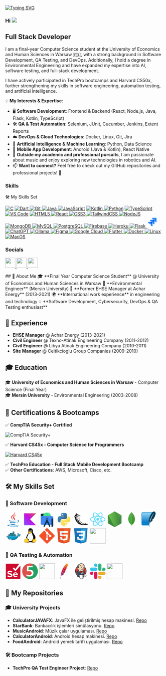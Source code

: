 [![Typing SVG](https://readme-typing-svg.demolab.com?font=Fira+Code&weight=600&size=35&duration=2000&pause=1000&color=1E88E5&multiline=true&width=435&height=100&lines=%24whoami;Bu%C4%9Fra+Han)](https://git.io/typing-svg)

### Hi ![](https://user-images.githubusercontent.com/18350557/176309783-0785949b-9127-417c-8b55-ab5a4333674e.gif)

Full Stack Developer
--------------------

I am a final-year Computer Science student at the University of Economics and Human Sciences in Warsaw 🇵🇱, with a strong background in Software Development, QA Testing, and DevOps. Additionally, I hold a degree in Environmental Engineering and have expanded my expertise into AI, software testing, and full-stack development.

I have actively participated in TechPro bootcamps and Harvard CS50x, further strengthening my skills in software engineering, automation testing, and artificial intelligence.

💡 **My Interests & Expertise**:

- 🖥️ **Software Development**: Frontend & Backend (React, Node.js, Java, Flask, Kotlin, TypeScript)
- 🛠️ **QA & Test Automation**: Selenium, JUnit, Cucumber, Jenkins, Extent Reports
- ☁️ **DevOps & Cloud Technologies**: Docker, Linux, Git, Jira
- 🤖 **Artificial Intelligence & Machine Learning**: Python, Data Science
- 📱 **Mobile App Development**: Android (Java & Kotlin), React Native
- 🎻 **Outside my academic and professional pursuits**, I am passionate about music and enjoy exploring new technologies in robotics and AI.
- 📫 **Want to connect?** Feel free to check out my GitHub repositories and professional projects! 🚀


### Skills

🛠 My Skills Set
<p align="left">
<a href="https://docs.microsoft.com/en-us/cpp/?view=msvc-170" target="_blank" rel="noreferrer">
<img src="https://raw.githubusercontent.com/danielcranney/readme-generator/main/public/icons/skills/c-colored.svg" width="36" height="36" alt="C" /></a>
<a href="https://dart.dev/" target="_blank" rel="noreferrer">
<img src="https://raw.githubusercontent.com/danielcranney/readme-generator/main/public/icons/skills/dart-colored.svg" width="36" height="36" alt="Dart" /></a><a href="https://git-scm.com/" target="_blank" rel="noreferrer">
<img src="https://raw.githubusercontent.com/danielcranney/readme-generator/main/public/icons/skills/git-colored.svg" width="36" height="36" alt="Git" /></a><a href="https://www.oracle.com/java/" target="_blank" rel="noreferrer">
<img src="https://raw.githubusercontent.com/danielcranney/readme-generator/main/public/icons/skills/java-colored.svg" width="36" height="36" alt="Java" /></a><a href="https://developer.mozilla.org/en-US/docs/Web/JavaScript" target="_blank" rel="noreferrer">
<img src="https://raw.githubusercontent.com/danielcranney/readme-generator/main/public/icons/skills/javascript-colored.svg" width="36" height="36" alt="JavaScript" /></a>
<a href="https://kotlinlang.org/" target="_blank" rel="noreferrer">
<img src="https://raw.githubusercontent.com/danielcranney/readme-generator/main/public/icons/skills/kotlin-colored.svg" width="36" height="36" alt="Kotlin" /></a><a href="https://www.python.org/" target="_blank" rel="noreferrer">
<img src="https://raw.githubusercontent.com/danielcranney/readme-generator/main/public/icons/skills/python-colored.svg" width="36" height="36" alt="Python" /></a>
<a href="https://www.typescriptlang.org/" target="_blank" rel="noreferrer">
<img src="https://raw.githubusercontent.com/danielcranney/readme-generator/main/public/icons/skills/typescript-colored.svg" width="36" height="36" alt="TypeScript" /></a><a href="https://code.visualstudio.com/" target="_blank" rel="noreferrer">
<img src="https://raw.githubusercontent.com/danielcranney/readme-generator/main/public/icons/skills/visualstudiocode.svg" width="36" height="36" alt="VS Code" /></a>
<a href="https://developer.mozilla.org/en-US/docs/Glossary/HTML5" target="_blank" rel="noreferrer"><img src="https://raw.githubusercontent.com/danielcranney/readme-generator/main/public/icons/skills/html5-colored.svg" width="36" height="36" alt="HTML5" /></a><a href="https://reactjs.org/" target="_blank" rel="noreferrer">
<img src="https://raw.githubusercontent.com/danielcranney/readme-generator/main/public/icons/skills/react-colored.svg" width="36" height="36" alt="React" />
</a>
<a href="https://www.w3.org/TR/CSS/#css" target="_blank" rel="noreferrer">
<img src="https://raw.githubusercontent.com/danielcranney/readme-generator/main/public/icons/skills/css3-colored.svg" width="36" height="36" alt="CSS3" />
</a>
<a href="https://tailwindcss.com/" target="_blank" rel="noreferrer">
<img src="https://raw.githubusercontent.com/danielcranney/readme-generator/main/public/icons/skills/tailwindcss-colored.svg" width="36" height="36" alt="TailwindCSS" />
</a>
<a href="https://nodejs.org/en/" target="_blank" rel="noreferrer">
  <img src="https://raw.githubusercontent.com/danielcranney/readme-generator/main/public/icons/skills/nodejs-colored.svg" width="36" height="36" alt="NodeJS" />
</a>
  <a href="https://www.mongodb.com/" target="_blank" rel="noreferrer">
    <img src="https://raw.githubusercontent.com/danielcranney/readme-generator/main/public/icons/skills/mongodb-colored.svg" width="36" height="36" alt="MongoDB" />
  </a>
<a href="https://www.mysql.com/" target="_blank" rel="noreferrer">
  <img src="https://raw.githubusercontent.com/danielcranney/readme-generator/main/public/icons/skills/mysql-colored.svg" width="36" height="36" alt="MySQL" />
</a>
  <a href="https://www.postgresql.org/" target="_blank" rel="noreferrer">
    <img src="https://raw.githubusercontent.com/danielcranney/readme-generator/main/public/icons/skills/postgresql-colored.svg" width="36" height="36" alt="PostgreSQL" />
  </a>
  <a href="https://firebase.google.com/" target="_blank" rel="noreferrer">
    <img src="https://raw.githubusercontent.com/danielcranney/readme-generator/main/public/icons/skills/firebase-colored.svg" width="36" height="36" alt="Firebase" />
  </a>
  <a href="https://www.heroku.com/" target="_blank" rel="noreferrer">
    <img src="https://raw.githubusercontent.com/danielcranney/readme-generator/main/public/icons/skills/heroku-colored.svg" width="36" height="36" alt="Heroku" />
  </a>
  <a href="https://flask.palletsprojects.com/en/2.0.x/" target="_blank" rel="noreferrer">
    <img src="https://raw.githubusercontent.com/danielcranney/readme-generator/main/public/icons/skills/flask-colored.svg" width="36" height="36" alt="Flask" />
    <a href="https://www.atlassian.com/software/jira" target="_blank" rel="noreferrer">
      <img src="https://raw.githubusercontent.com/devicons/devicon/master/icons/jira/jira-original.svg" width="36" height="36" alt="JIRA" />
    </a>
    <a href="https://openai.com/chatgpt" target="_blank" rel="noreferrer">
<img src="https://upload.wikimedia.org/wikipedia/commons/0/04/ChatGPT_logo.svg" width="36" height="36" alt="ChatGPT" /></a><a href="https://ollama.ai/" target="_blank" rel="noreferrer">
  <img src="https://ollama.ai/public/ollama-logo.svg" width="36" height="36" alt="Ollama" />
</a>
<a href="https://www.figma.com/" target="_blank" rel="noreferrer">
  <img src="https://raw.githubusercontent.com/danielcranney/readme-generator/main/public/icons/skills/figma-colored.svg" width="36" height="36" alt="Figma" />
  <a href="https://cloud.google.com/" target="_blank" rel="noreferrer"><img src="https://raw.githubusercontent.com/danielcranney/readme-generator/main/public/icons/skills/googlecloud-colored.svg" width="36" height="36" alt="Google Cloud" />
  </a>
  <a href="https://flutter.dev/" target="_blank" rel="noreferrer">
    <img src="https://raw.githubusercontent.com/danielcranney/readme-generator/main/public/icons/skills/flutter-colored.svg" width="36" height="36" alt="Flutter" />
  </a>
  <a href="https://www.docker.com/" target="_blank" rel="noreferrer">
    <img src="https://raw.githubusercontent.com/danielcranney/readme-generator/main/public/icons/skills/docker-colored.svg" width="36" height="36" alt="Docker" />
  </a>
  <a href="https://www.linux.org" target="_blank" rel="noreferrer">
    <img src="https://raw.githubusercontent.com/danielcranney/readme-generator/main/public/icons/skills/linux-colored.svg" width="36" height="36" alt="Linux" />
  </a>
  <a href="https://apple.com" target="_blank" rel="noreferrer">
    <img src="https://raw.githubusercontent.com/danielcranney/readme-generator/main/public/icons/skills/macos-colored.svg" width="36" height="36" alt="MacOS" />
  </a>
</p>

### Socials

<p align="left"> <a href="https://www.facebook.com/bugra.han.374" target="_blank" rel="noreferrer"> <picture> <source media="(prefers-color-scheme: dark)" srcset="https://raw.githubusercontent.com/danielcranney/readme-generator/main/public/icons/socials/facebook-dark.svg" /> <source media="(prefers-color-scheme: light)" srcset="https://raw.githubusercontent.com/danielcranney/readme-generator/main/public/icons/socials/facebook.svg" /> <img src="https://raw.githubusercontent.com/danielcranney/readme-generator/main/public/icons/socials/facebook.svg" width="32" height="32" /> </picture> </a> <a href="https://www.github.com/hanbugra82" target="_blank" rel="noreferrer"> <picture> <source media="(prefers-color-scheme: dark)" srcset="https://raw.githubusercontent.com/danielcranney/readme-generator/main/public/icons/socials/github-dark.svg" /> <source media="(prefers-color-scheme: light)" srcset="https://raw.githubusercontent.com/danielcranney/readme-generator/main/public/icons/socials/github.svg" /> <img src="https://raw.githubusercontent.com/danielcranney/readme-generator/main/public/icons/socials/github.svg" width="32" height="32" /> </picture> </a> <a href="https://www.youtube.com/@cemakyol2395" target="_blank" rel="noreferrer"> <picture> <source media="(prefers-color-scheme: dark)" srcset="https://raw.githubusercontent.com/danielcranney/readme-generator/main/public/icons/socials/youtube-dark.svg" /> <source media="(prefers-color-scheme: light)" srcset="https://raw.githubusercontent.com/danielcranney/readme-generator/main/public/icons/socials/youtube.svg" /> <img src="https://raw.githubusercontent.com/danielcranney/readme-generator/main/public/icons/socials/youtube.svg" width="32" height="32" /> </picture> </a></p>
## 🚀 About Me  
🎓 **Final Year Computer Science Student** @ University of Economics and Human Sciences in Warsaw  
🌱 **Environmental Engineer** (Mersin University)  
💼 **Former EHSE Manager at Achar Energy** (2013-2021)  
🌍 **International work experience** in engineering and technology  
💡 **Software Development, Cybersecurity, DevOps & QA Testing enthusiast**  

## 📜 Experience  
- **EHSE Manager** @ Achar Energy (2013-2021)  
- **Civil Engineer** @ Texno-Atinak Engineering Company (2011-2012)  
- **Civil Engineer** @ Libya Atinak Engineering Company (2010-2011)  
- **Site Manager** @ Celtikcioglu Group Companies (2009-2010)  

## 🎓 Education  
🎓 **University of Economics and Human Sciences in Warsaw** - Computer Science (Final Year)  
🎓 **Mersin University** - Environmental Engineering (2003-2008)  

## 🎯 Certifications & Bootcamps  
✅ **CompTIA Security+ Certified**  
<p>
  <img src="https://raw.githubusercontent.com/hanbugra82/hanbugra82/main/securityplus-badge.png" width="145" alt="CompTIA Security+">
</p>

✅ **Harvard CS45x - Computer Science for Programmers**  
<p>
  <a href="https://cs45.harvard.edu/certificates/fc311192-c7b6-4a5b-9721-dd5d7db4ed2c">
    <img src="https://cs45.harvard.edu/certificates/fc311192-c7b6-4a5b-9721-dd5d7db4ed2c/badge" width="145" alt="Harvard CS45x">
  </a>
</p>

✅ **TechPro Education - Full Stack Mobile Development Bootcamp**  
✅ **Other Certifications**: AWS, Microsoft, Cisco, etc.  

## 🛠 My Skills Set  

### **🔹 Software Development**
<p align="left">
  <img src="https://raw.githubusercontent.com/devicons/devicon/v2.16.0/icons/java/java-original.svg" width="50" height="50"/>
  <img src="https://raw.githubusercontent.com/devicons/devicon/v2.16.0/icons/kotlin/kotlin-original.svg" width="50" height="50"/>
  <img src="https://raw.githubusercontent.com/devicons/devicon/v2.16.0/icons/androidstudio/androidstudio-original.svg" width="50" height="50"/>
  <img src="https://raw.githubusercontent.com/devicons/devicon/v2.16.0/icons/python/python-original.svg" width="50" height="50"/>
  <img src="https://raw.githubusercontent.com/devicons/devicon/v2.16.0/icons/flask/flask-original.svg" width="50" height="50"/>
  <img src="https://raw.githubusercontent.com/devicons/devicon/v2.16.0/icons/react/react-original.svg" width="50" height="50"/>
  <img src="https://raw.githubusercontent.com/devicons/devicon/v2.16.0/icons/nodejs/nodejs-original.svg" width="50" height="50"/>
  <img src="https://raw.githubusercontent.com/devicons/devicon/v2.16.0/icons/mongodb/mongodb-original.svg" width="50" height="50"/>
  <img src="https://raw.githubusercontent.com/devicons/devicon/v2.16.0/icons/sqlite/sqlite-original.svg" width="50" height="50"/>
  <img src="https://raw.githubusercontent.com/devicons/devicon/v2.16.0/icons/docker/docker-original.svg" width="50" height="50"/>
  <img src="https://raw.githubusercontent.com/devicons/devicon/v2.16.0/icons/linux/linux-original.svg" width="50" height="50"/>
  <img src="https://raw.githubusercontent.com/devicons/devicon/v2.16.0/icons/git/git-original.svg" width="50" height="50"/>
  <img src="https://raw.githubusercontent.com/devicons/devicon/v2.16.0/icons/html5/html5-original.svg" width="50" height="50"/>
  <img src="https://raw.githubusercontent.com/devicons/devicon/v2.16.0/icons/css3/css3-original.svg" width="50" height="50"/>
  <img src="https://upload.wikimedia.org/wikipedia/commons/3/33/Figma-logo.svg" width="50" height="50"/> <!-- Figma İkonu -->
</p>

### **🔹 QA Testing & Automation**
<p align="left">
  <img src="https://raw.githubusercontent.com/devicons/devicon/v2.16.0/icons/selenium/selenium-original.svg" width="50" height="50"/>
  <img src="https://raw.githubusercontent.com/devicons/devicon/v2.16.0/icons/junit/junit-original.svg" width="50" height="50"/>
  <img src="https://raw.githubusercontent.com/devicons/devicon/v2.16.0/icons/cucumber/cucumber-original.svg" width="50" height="50"/>
  <img src="https://raw.githubusercontent.com/devicons/devicon/v2.16.0/icons/apache/apache-original.svg" width="50" height="50"/> <!-- Maven için Apache ikonu -->
  <img src="https://raw.githubusercontent.com/devicons/devicon/v2.16.0/icons/jenkins/jenkins-original.svg" width="50" height="50"/>
  <img src="https://raw.githubusercontent.com/devicons/devicon/v2.16.0/icons/slack/slack-original.svg" width="50" height="50"/>
  <img src="https://upload.wikimedia.org/wikipedia/commons/8/8e/Jira_Software_icon.svg" width="50" height="50"/> <!-- Jira İkonu -->
</p>

## 📂 My Repositories  
### 🎓 University Projects  
- **CalculatorJAVAFX**: JavaFX ile geliştirilmiş hesap makinesi. [Repo](https://github.com/bugra-university/calculatorJAVAFX)
- **StarBank**: Bankacılık işlemleri simülasyonu. [Repo](https://github.com/bugra-university/starBank)
- **MusicAndroid**: Müzik çalar uygulaması. [Repo](https://github.com/bugra-university/musicAndroid)  
- **CalculatorAndroid**: Android hesap makinesi. [Repo](https://github.com/bugra-university/calculatorAndroid)    
- **FoodAndroid**: Android yemek tarifi uygulaması. [Repo](https://github.com/bugra-university/foodAndroid)  

### 🛠️ Bootcamp Projects  
- **TechPro QA Test Engineer Project**: [Repo](https://github.com/bugra-bootcamps/bugra-techPro171)  
